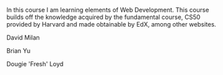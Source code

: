 In this course I am learning elements of Web Development. This course builds off the knowledge acquired by the fundamental course, CS50 provided by Harvard and made obtainable by EdX, among other websites.

David Milan

Brian Yu

Dougie 'Fresh' Loyd